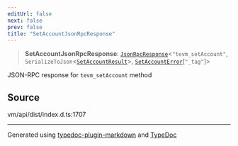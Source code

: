 ```yaml
---
editUrl: false
next: false
prev: false
title: "SetAccountJsonRpcResponse"
---
```


> **SetAccountJsonRpcResponse**: [`JsonRpcResponse`](/generated/type-aliases/jsonrpcresponse/)\<`"tevm_setAccount"`, `SerializeToJson`\<[`SetAccountResult`](/generated/type-aliases/setaccountresult/)\>, [`SetAccountError`](/generated/type-aliases/setaccounterror/)[`"_tag"`]\>

JSON-RPC response for `tevm_setAccount` method

## Source

vm/api/dist/index.d.ts:1707

***
Generated using [typedoc-plugin-markdown](https://www.npmjs.com/package/typedoc-plugin-markdown) and [TypeDoc](https://typedoc.org/)
